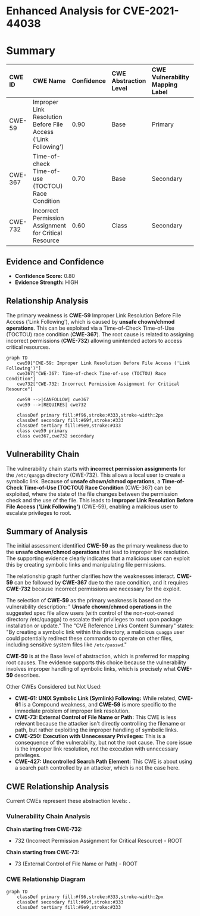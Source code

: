 # Enhanced Analysis for CVE-2021-44038

# Summary
| CWE ID  | CWE Name                                                       | Confidence | CWE Abstraction Level | CWE Vulnerability Mapping Label | CWE-Vulnerability Mapping Notes |
| :-------- | :------------------------------------------------------------- | :---------- | :---------------------- | :------------------------------ | :------------------------------ |
| CWE-59  | Improper Link Resolution Before File Access ('Link Following') | 0.90      | Base                    | Primary                         | Allowed                       |
| CWE-367 | Time-of-check Time-of-use (TOCTOU) Race Condition             | 0.70      | Base                    | Secondary                       | Allowed                       |
| CWE-732 | Incorrect Permission Assignment for Critical Resource         | 0.60      | Class                   | Secondary                       | Allowed-with-Review           |

## Evidence and Confidence

*   **Confidence Score:** 0.80
*   **Evidence Strength:** HIGH

## Relationship Analysis
The primary weakness is **CWE-59** Improper Link Resolution Before File Access ('Link Following'), which is caused by **unsafe chown/chmod operations**. This can be exploited via a Time-of-Check Time-of-Use (TOCTOU) race condition (**CWE-367**). The root cause is related to assigning incorrect permissions (**CWE-732**) allowing unintended actors to access critical resources.

```mermaid
graph TD
    cwe59["CWE-59: Improper Link Resolution Before File Access ('Link Following')"]
    cwe367["CWE-367: Time-of-check Time-of-use (TOCTOU) Race Condition"]
    cwe732["CWE-732: Incorrect Permission Assignment for Critical Resource"]
    
    cwe59 -->|CANFOLLOW| cwe367
    cwe59 -->|REQUIRES| cwe732
    
    classDef primary fill:#f96,stroke:#333,stroke-width:2px
    classDef secondary fill:#69f,stroke:#333
    classDef tertiary fill:#9e9,stroke:#333
    class cwe59 primary
    class cwe367,cwe732 secondary
```

## Vulnerability Chain
The vulnerability chain starts with **incorrect permission assignments** for the `/etc/quagga` directory (CWE-732). This allows a local user to create a symbolic link. Because of **unsafe chown/chmod operations**, a **Time-of-Check Time-of-Use (TOCTOU) Race Condition** (CWE-367) can be exploited, where the state of the file changes between the permission check and the use of the file. This leads to **Improper Link Resolution Before File Access ('Link Following')** (CWE-59), enabling a malicious user to escalate privileges to root.

## Summary of Analysis
The initial assessment identified **CWE-59** as the primary weakness due to the **unsafe chown/chmod operations** that lead to improper link resolution. The supporting evidence clearly indicates that a malicious user can exploit this by creating symbolic links and manipulating file permissions.

The relationship graph further clarifies how the weaknesses interact. **CWE-59** can be followed by **CWE-367** due to the race condition, and it requires **CWE-732** because incorrect permissions are necessary for the exploit.

The selection of **CWE-59** as the primary weakness is based on the vulnerability description: " **Unsafe chown/chmod operations** in the suggested spec file allow users (with control of the non-root-owned directory /etc/quagga) to escalate their privileges to root upon package installation or update." The "CVE Reference Links Content Summary" states: "By creating a symbolic link within this directory, a malicious `quagga` user could potentially redirect these commands to operate on other files, including sensitive system files like `/etc/passwd`."

**CWE-59** is at the Base level of abstraction, which is preferred for mapping root causes. The evidence supports this choice because the vulnerability involves improper handling of symbolic links, which is precisely what **CWE-59** describes.

Other CWEs Considered but Not Used:

*   **CWE-61: UNIX Symbolic Link (Symlink) Following:** While related, **CWE-61** is a Compound weakness, and **CWE-59** is more specific to the immediate problem of improper link resolution.
*   **CWE-73: External Control of File Name or Path:** This CWE is less relevant because the attacker isn't directly controlling the filename or path, but rather exploiting the improper handling of symbolic links.
*   **CWE-250: Execution with Unnecessary Privileges:** This is a consequence of the vulnerability, but not the root cause. The core issue is the improper link resolution, not the execution with unnecessary privileges.
*   **CWE-427: Uncontrolled Search Path Element:** This CWE is about using a search path controlled by an attacker, which is not the case here.


## CWE Relationship Analysis

Current CWEs represent these abstraction levels: .


### Vulnerability Chain Analysis

**Chain starting from CWE-732:**
- 732 (Incorrect Permission Assignment for Critical Resource) - ROOT


**Chain starting from CWE-73:**
- 73 (External Control of File Name or Path) - ROOT



### CWE Relationship Diagram

```mermaid
graph TD
    classDef primary fill:#f96,stroke:#333,stroke-width:2px
    classDef secondary fill:#69f,stroke:#333
    classDef tertiary fill:#9e9,stroke:#333
```